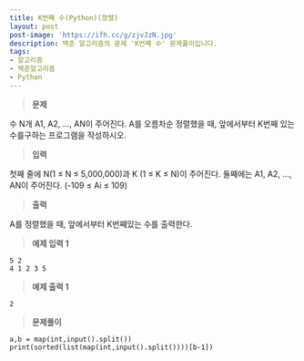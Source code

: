 ```yaml
---
title: K번째 수(Python)(정렬)
layout: post
post-image: 'https://ifh.cc/g/zjvJzN.jpg'
description: 백준 알고리즘의 문제 'K번째 수' 문제풀이입니다.
tags:
- 알고리즘
- 백준알고리즘
- Python
---
```



>**문제**

수 N개 A1, A2, ..., AN이 주어진다. A를 오름차순 정렬했을 때, 앞에서부터 K번째 있는 수를구하는 프로그램을 작성하시오.

>**입력**

첫째 줄에 N(1 ≤ N ≤ 5,000,000)과 K (1 ≤ K ≤ N)이 주어진다.
둘째에는 A1, A2, ..., AN이 주어진다. (-109 ≤ Ai ≤ 109)

>**출력**

A를 정렬했을 때, 앞에서부터 K번째있는 수를 출력한다.

>**예제 입력 1**

	5 2
	4 1 2 3 5

>**예제 출력 1**

	2

>**문제풀이**

	a,b = map(int,input().split())
	print(sorted(list(map(int,input().split())))[b-1])
